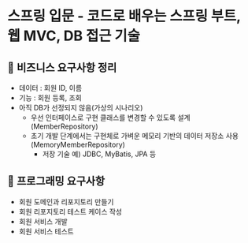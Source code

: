 # 스프링 입문 - 코드로 배우는 스프링 부트, 웹 MVC, DB 접근 기술

## 🚀 비즈니스 요구사항 정리
- 데이터 : 회원 ID, 이름
- 기능 : 회원 등록, 조회
- 아직 DB가 선정되지 않음(가상의 시나리오)
  - 우선 인터페이스로 구현 클래스를 변경할 수 있도록 설계 (MemberRepository)
  - 초기 개발 단계에서는 구현체로 가벼운 메모리 기반의 데이터 저장소 사용 (MemoryMemberRepository)
    - 저장 기술 예) JDBC, MyBatis, JPA 등

## 🎯 프로그래밍 요구사항
- 회원 도메인과 리포지토리 만들기
- 회원 리포지토리 테스트 케이스 작성
- 회원 서비스 개발
- 회원 서비스 테스트
